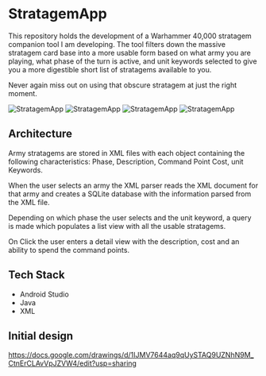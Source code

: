 # StratagemApp

This repository holds the development of a Warhammer 40,000 stratagem companion tool I am developing. The tool filters down the massive stratagem card base into a more
usable form based on what army you are playing, what phase of the turn is active, and unit keywords selected to give you a more digestible short list of stratagems available to you.

Never again miss out on using that obscure stratagem at just the right moment.

![StratagemApp](https://github.com/Adam-Erdman/StratagemApp/blob/master/stratagemapp1.PNG)
![StratagemApp](https://github.com/Adam-Erdman/StratagemApp/blob/master/stratagemapp2.PNG)
![StratagemApp](https://github.com/Adam-Erdman/StratagemApp/blob/master/stratagemapp3.PNG)
![StratagemApp](https://github.com/Adam-Erdman/StratagemApp/blob/master/stratagemapp4.PNG)


## Architecture 
Army stratagems are stored in XML files with each object containing the following characteristics: Phase, Description, Command Point Cost, unit Keywords.

When the user selects an army the XML parser reads the XML document for that army and creates a SQLite database with the information parsed from the XML file.

Depending on which phase the user selects and the unit keyword, a query is made which populates a list view with all the usable stratagems.

On Click the user enters a detail view with the description, cost and an ability to spend the command points.

## Tech Stack
* Android Studio
* Java
* XML

## Initial design
https://docs.google.com/drawings/d/1IJMV7644aq9qUySTAQ9UZNhN9M_CtnErCLAvVpJZVW4/edit?usp=sharing
